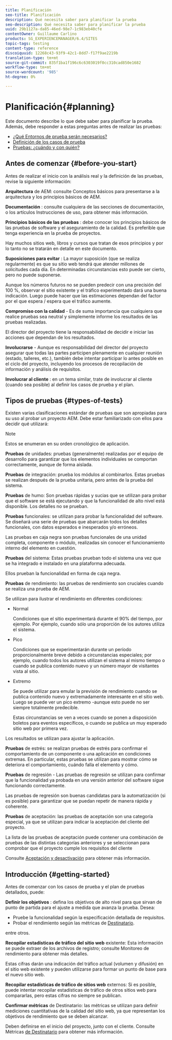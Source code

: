 ```yaml
---
title: Planificación
seo-title: Planificación
description: Qué necesita saber para planificar la prueba
seo-description: Qué necesita saber para planificar la prueba
uuid: 29b1127a-da85-46ed-98e7-1c983eb40cfe
contentOwner: Guillaume Carlino
products: SG_EXPERIENCEMANAGER/6.4/SITES
topic-tags: testing
content-type: reference
discoiquuid: 12268c43-93f9-42c1-8dd7-f17f9ae2219b
translation-type: tm+mt
source-git-commit: 835f1ba1f196c6c6303019f0cc310cad850e1682
workflow-type: tm+mt
source-wordcount: '985'
ht-degree: 0%

---
```



# Planificación{#planning}

Este documento describe lo que debe saber para planificar la prueba. Además, debe responder a estas preguntas antes de realizar las pruebas:

* [¿Qué Entornos de prueba serán necesarios?](/help/sites-developing/test-environments.md)
* [Definición de los casos de prueba](/help/sites-developing/test-cases.md)
* [Pruebas: ¿cuándo y con quién?](/help/sites-developing/when-who.md)

## Antes de comenzar {#before-you-start}

Antes de realizar el inicio con la análisis real y la definición de las pruebas, revise la siguiente información:

**Arquitectura** de AEM: consulte Conceptos básicos para presentarse a la arquitectura y los principios básicos de AEM.

**Documentación** : consulte cualquiera de las secciones de documentación, o los artículos Instrucciones de uso, para obtener más información.

**Principios básicos de las pruebas** : debe conocer los principios básicos de las pruebas de software y el aseguramiento de la calidad. Es preferible que tenga experiencia en la prueba de proyectos.

Hay muchos sitios web, libros y cursos que tratan de esos principios y por lo tanto no se tratarán en detalle en este documento.

**Suposiciones para evitar** : La mayor suposición (que se realiza regularmente) es que su sitio web tendrá que atender millones de solicitudes cada día. En determinadas circunstancias esto puede ser cierto, pero no puede suponerse.

Aunque los números futuros no se pueden predecir con una precisión del 100 %, observar el sitio existente y el tráfico experimentado dará una buena indicación. Luego puede hacer que las estimaciones dependan del factor por el que espera / espera que el tráfico aumente.

**Compromiso con la calidad** - Es de suma importancia que cualquiera que realice pruebas sea neutral y simplemente informe los resultados de las pruebas realizadas.

El director del proyecto tiene la responsabilidad de decidir e iniciar las acciones que dependan de los resultados.

**Involucrarse** - Aunque es responsabilidad del director del proyecto asegurar que todas las partes participen plenamente en cualquier reunión (estado, talleres, etc.), también debe intentar participar lo antes posible en el ciclo del proyecto, incluyendo los procesos de recopilación de información y análisis de requisitos.

**Involucrar al cliente** : en un tema similar, trate de involucrar al cliente (cuando sea posible) al definir los casos de prueba y el plan.

## Tipos de pruebas {#types-of-tests}

Existen varias clasificaciones estándar de pruebas que son apropiadas para su uso al probar un proyecto AEM. Debe estar familiarizado con ellos para decidir qué utilizará:

>[!NOTE]
>
>Estos se enumeran en su orden cronológico de aplicación.

**Pruebas** de unidades: pruebas (generalmente) realizadas por el equipo de desarrollo para garantizar que los elementos individuales se comportan correctamente, aunque de forma aislada.

**Pruebas** de integración: prueba los módulos al combinarlos. Estas pruebas se realizan después de la prueba unitaria, pero antes de la prueba del sistema.

**Pruebas** de humo: Son pruebas rápidas y sucias que se utilizan para probar que el software se está ejecutando y que la funcionalidad de alto nivel está disponible. Los detalles no se prueban.

**Pruebas** funcionales: se utilizan para probar la funcionalidad del software. Se diseñará una serie de pruebas que abarcarán todos los detalles funcionales, con datos esperados e inesperados y/o erróneos.

Las pruebas en caja negra son pruebas funcionales de una unidad completa, componente o módulo, realizadas sin conocer el funcionamiento interno del elemento en cuestión.

**Pruebas** del sistema: Estas pruebas prueban todo el sistema una vez que se ha integrado e instalado en una plataforma adecuada.

Ellos prueban la funcionalidad en forma de caja negra.

**Pruebas** de rendimiento: las pruebas de rendimiento son cruciales cuando se realiza una prueba de AEM.

Se utilizan para ilustrar el rendimiento en diferentes condiciones:

* Normal

   Condiciones que el sitio experimentará durante el 90% del tiempo, por ejemplo. Por ejemplo, cuando sólo una proporción de los autores utiliza el sistema.

* Pico

   Condiciones que se experimentarán durante un período proporcionalmente breve debido a circunstancias especiales; por ejemplo, cuando todos los autores utilizan el sistema al mismo tiempo o cuando se publica contenido nuevo y un número mayor de visitantes vista al sitio.

* Extremo

   Se puede utilizar para emular la previsión de rendimiento cuando se publica contenido nuevo y extremadamente interesante en el sitio web. Luego se puede ver un pico extremo -aunque esto puede no ser siempre totalmente predecible.

   Estas circunstancias se ven a veces cuando se ponen a disposición boletos para eventos específicos, o cuando se publica un muy esperado sitio web por primera vez.

Los resultados se utilizan para ajustar la aplicación.

**Pruebas** de estrés: se realizan pruebas de estrés para confirmar el comportamiento de un componente o una aplicación en condiciones extremas. En particular, estas pruebas se utilizan para mostrar cómo se deteriora el comportamiento, cuándo falla el elemento y cómo.

**Pruebas** de regresión - Las pruebas de regresión se utilizan para confirmar que la funcionalidad ya probada en una versión anterior del software sigue funcionando correctamente.

Las pruebas de regresión son buenas candidatas para la automatización (si es posible) para garantizar que se puedan repetir de manera rápida y coherente.

**Pruebas** de aceptación: las pruebas de aceptación son una categoría especial, ya que se utilizan para indicar la aceptación del cliente del proyecto.

La lista de las pruebas de aceptación puede contener una combinación de pruebas de las distintas categorías anteriores y se seleccionan para comprobar que el proyecto cumple los requisitos del cliente

Consulte [Aceptación y desactivación](/help/sites-developing/acceptance-signoff.md) para obtener más información.

## Introducción {#getting-started}

Antes de comenzar con los casos de prueba y el plan de pruebas detallados, puede:

**Definir los objetivos** : defina los objetivos de alto nivel para que sirvan de punto de partida para el ajuste a medida que avanza la prueba. Desea:

* Pruebe la funcionalidad según la especificación detallada de requisitos.
* Probar el rendimiento según las métricas de [Destinatario](/help/managing/best-practices-further-reference.md#key-performance-indicators-and-target-metrics).

entre otros.

**Recopilar estadísticas de tráfico del sitio web** existente: Esta información se puede extraer de los archivos de registro; consulte Monitoreo de rendimiento para obtener más detalles.

Estas cifras darán una indicación del tráfico actual (volumen y difusión) en el sitio web existente y pueden utilizarse para formar un punto de base para el nuevo sitio web.

**Recopilar estadísticas de tráfico de sitios web** externos: Si es posible, puede intentar recopilar estadísticas de tráfico de otros sitios web para compararlas, pero estas cifras no siempre se publican.

**Confirmar métricas** de Destinatario: las métricas se utilizan para definir mediciones cuantitativas de la calidad del sitio web, ya que representan los objetivos de rendimiento que se deben alcanzar.

Deben definirse en el inicio del proyecto, junto con el cliente. Consulte Métricas [de Destinatario](/help/sites-developing/planning.md) para obtener más información.
